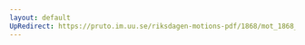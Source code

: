 ```yaml
---
layout: default
UpRedirect: https://pruto.im.uu.se/riksdagen-motions-pdf/1868/mot_1868__ak__108/mot_1868__ak__108-001.pdf
---
```

